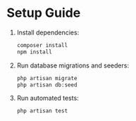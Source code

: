 # Setup Guide

1. Install dependencies:
   ```bash
   composer install
   npm install
   ```
2. Run database migrations and seeders:
   ```bash
   php artisan migrate
   php artisan db:seed
   ```
3. Run automated tests:
   ```bash
   php artisan test
   ```
